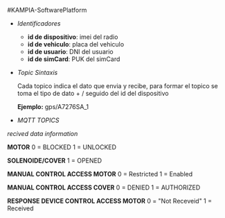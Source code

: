 #KAMPIA-SoftwarePlatform



- *Identificadores*
    * **id de dispositivo**: imei del radio
    * **id de vehiculo**: placa del vehiculo
    * **id de usuario**: DNI del usuario
    * **id de simCard**: PUK del simCard
   


- *Topic Sintaxis*

    Cada topico indica el dato que envia y recibe, para formar el topico se toma el tipo de dato + / seguido del id del dispositivo 
    
    **Ejemplo:** gps/A7276SA_1


- *MQTT TOPICS* 




*recived data information*

**MOTOR**
0 = BLOCKED
1 = UNLOCKED

**SOLENOIDE/COVER**
1 = OPENED


**MANUAL CONTROL ACCESS MOTOR**
0 = Restricted 
1 = Enabled

**MANUAL CONTROL ACCESS COVER**
0 = DENIED
1 = AUTHORIZED

**RESPONSE DEVICE CONTROL ACCESS MOTOR**
0 = "Not Receveid"
1 = Received
